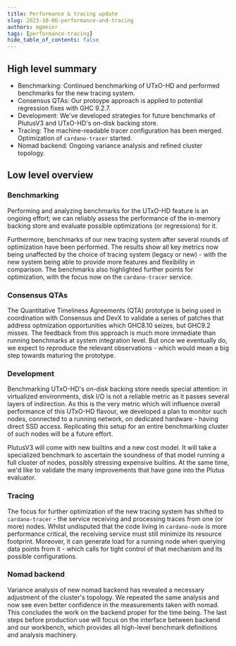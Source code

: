```yaml
---
title: Performance & tracing update
slug: 2023-10-06-performance-and-tracing
authors: mgmeier
tags: [performance-tracing]
hide_table_of_contents: false
---
```


## High level summary

* Benchmarking: Continued benchmarking of UTxO-HD and performed benchmarks for the new tracing system.
* Consensus QTAs: Our protoype approach is applied to potential regression fixes with GHC 9.2.7.
* Development: We've developed strategies for future benchmarks of PlutusV3 and UTxO-HD's on-disk backing store.
* Tracing: The machine-readable tracer configuration has been merged. Optimization of `cardano-tracer` started.
* Nomad backend: Ongoing variance analysis and refined cluster topology.


## Low level overview

### Benchmarking

Performing and analyzing benchmarks for the UTxO-HD feature is an ongoing effort; we can reliably assess the
performance of the in-memory backing store and evaluate possible optimizations (or regressions) for it.  

Furthermore, benchmarks of our new tracing system after several rounds of optimization have been performed. The results
show all key metrics now being unaffected by the choice of tracing system (legacy or new) - with the new system being able to provide more features and flexibility in comparison. The benchmarks also highlighted further points for optimization, with the focus now on the `cardano-tracer` service.

### Consensus QTAs

The Quantitative Timeliness Agreements (QTA) prototype is being used in coordination with Consensus and DevX to validate a series of patches that address optmization opportunities which GHC8.10 seizes, but GHC9.2 misses. The
feedback from this approach is much more immediate than running benchmarks at system integration level. But once we eventually do, we expect to reproduce the relevant observations - which would mean a big step towards maturing the prototype.

### Development

Benchmarking UTxO-HD's on-disk backing store needs special attention: in virtualized environments, disk I/O is not a reliable metric as it passes several layers of indirection. As this is the very metric which will influence overall performance of this UTxO-HD flavour, we developed a plan to monitor such nodes, connected to a running network, on dedicated hardware - having direct SSD access. Replicating this setup for an entire benchmarking cluster of such nodes will be a future effort.  

PlutusV3 will come with new builtins and a new cost model. It will take a specialized benchmark to ascertain the soundness of that model running a full cluster of nodes, possibly stressing expensive builtins. At the same time,
we'd like to validate the many improvements that have gone into the Plutus evaluator.

### Tracing

The focus for further optimization of the new tracing system has shifted to `cardano-tracer` - the service
receiving and processing traces from one (or more) nodes. Whilst undisputed that the code living in `cardano-node` is
more performance critical, the receiving service must still minimize its resource footprint. Moreover, it can
generate load for a running node when querying data points from it - which calls for tight control of that mechanism and its possible configurations.

### Nomad backend

Variance analysis of new nomad backend has revealed a necessary adjustment of the cluster's topology. We repeated
the same analysis and now see even better confidence in the measurements taken with nomad. This concludes the work on the backend proper for the time being. The last steps before production use will focus on the interface between backend and our workbench, which provides all high-level benchmark definitions and analysis machinery.
